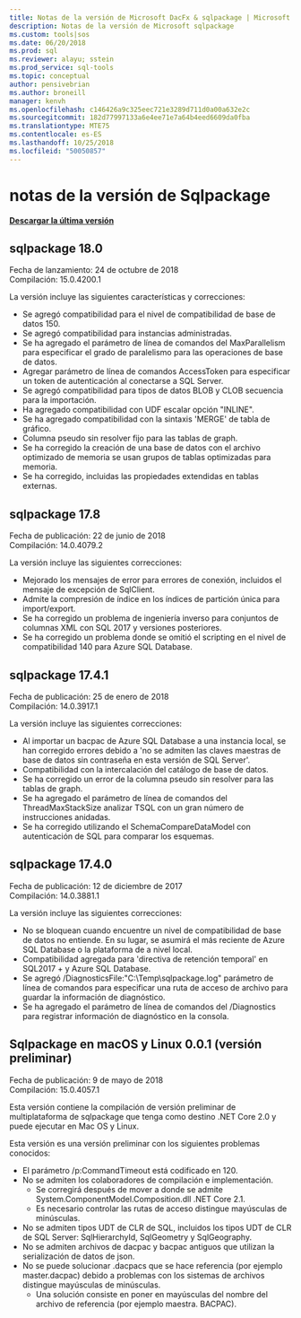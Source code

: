 ```yaml
---
title: Notas de la versión de Microsoft DacFx & sqlpackage | Microsoft Docs
description: Notas de la versión de Microsoft sqlpackage
ms.custom: tools|sos
ms.date: 06/20/2018
ms.prod: sql
ms.reviewer: alayu; sstein
ms.prod_service: sql-tools
ms.topic: conceptual
author: pensivebrian
ms.author: broneill
manager: kenvh
ms.openlocfilehash: c146426a9c325eec721e3289d711d0a00a632e2c
ms.sourcegitcommit: 182d77997133a6e4ee71e7a64b4eed6609da0fba
ms.translationtype: MTE75
ms.contentlocale: es-ES
ms.lasthandoff: 10/25/2018
ms.locfileid: "50050857"
---
```

# <a name="sqlpackage-release-notes"></a>notas de la versión de Sqlpackage

**[Descargar la última versión](sqlpackage-download.md)**

## <a name="sqlpackage-180"></a>sqlpackage 18.0

Fecha de lanzamiento: 24 de octubre de 2018  
Compilación: 15.0.4200.1 

La versión incluye las siguientes características y correcciones:

- Se agregó compatibilidad para el nivel de compatibilidad de base de datos 150.
- Se agregó compatibilidad para instancias administradas.
- Se ha agregado el parámetro de línea de comandos del MaxParallelism para especificar el grado de paralelismo para las operaciones de base de datos.
- Agregar parámetro de línea de comandos AccessToken para especificar un token de autenticación al conectarse a SQL Server.
- Se agregó compatibilidad para tipos de datos BLOB y CLOB secuencia para la importación.
- Ha agregado compatibilidad con UDF escalar opción "INLINE".
- Se ha agregado compatibilidad con la sintaxis 'MERGE' de tabla de gráfico.
- Columna pseudo sin resolver fijo para las tablas de graph.
- Se ha corregido la creación de una base de datos con el archivo optimizado de memoria se usan grupos de tablas optimizadas para memoria.
- Se ha corregido, incluidas las propiedades extendidas en tablas externas.

## <a name="sqlpackage-178"></a>sqlpackage 17.8

Fecha de publicación: 22 de junio de 2018  
Compilación: 14.0.4079.2  

La versión incluye las siguientes correcciones:

- Mejorado los mensajes de error para errores de conexión, incluidos el mensaje de excepción de SqlClient.
- Admite la compresión de índice en los índices de partición única para import/export.
- Se ha corregido un problema de ingeniería inverso para conjuntos de columnas XML con SQL 2017 y versiones posteriores.
- Se ha corregido un problema donde se omitió el scripting en el nivel de compatibilidad 140 para Azure SQL Database.

## <a name="sqlpackage-1741"></a>sqlpackage 17.4.1

Fecha de publicación: 25 de enero de 2018  
Compilación: 14.0.3917.1

La versión incluye las siguientes correcciones:

- Al importar un bacpac de Azure SQL Database a una instancia local, se han corregido errores debido a 'no se admiten las claves maestras de base de datos sin contraseña en esta versión de SQL Server'.
- Compatibilidad con la intercalación del catálogo de base de datos.
- Se ha corregido un error de la columna pseudo sin resolver para las tablas de graph.
- Se ha agregado el parámetro de línea de comandos del ThreadMaxStackSize analizar TSQL con un gran número de instrucciones anidadas.
- Se ha corregido utilizando el SchemaCompareDataModel con autenticación de SQL para comparar los esquemas.

## <a name="sqlpackage-1740"></a>sqlpackage 17.4.0

Fecha de publicación: 12 de diciembre de 2017  
Compilación: 14.0.3881.1

La versión incluye las siguientes correcciones:

- No se bloquean cuando encuentre un nivel de compatibilidad de base de datos no entiende. En su lugar, se asumirá el más reciente de Azure SQL Database o la plataforma de a nivel local.
- Compatibilidad agregada para 'directiva de retención temporal' en SQL2017 + y Azure SQL Database.
- Se agregó /DiagnosticsFile:"C:\Temp\sqlpackage.log" parámetro de línea de comandos para especificar una ruta de acceso de archivo para guardar la información de diagnóstico.
- Se ha agregado el parámetro de línea de comandos del /Diagnostics para registrar información de diagnóstico en la consola.

## <a name="sqlpackage-on-macos-and-linux-001-preview"></a>Sqlpackage en macOS y Linux 0.0.1 (versión preliminar)

Fecha de publicación: 9 de mayo de 2018  
Compilación: 15.0.4057.1

Esta versión contiene la compilación de versión preliminar de multiplataforma de sqlpackage que tenga como destino .NET Core 2.0 y puede ejecutar en Mac OS y Linux. 

Esta versión es una versión preliminar con los siguientes problemas conocidos:

- El parámetro /p:CommandTimeout está codificado en 120.
- No se admiten los colaboradores de compilación e implementación.
  - Se corregirá después de mover a donde se admite System.ComponentModel.Composition.dll .NET Core 2.1.
  - Es necesario controlar las rutas de acceso distingue mayúsculas de minúsculas.
- No se admiten tipos UDT de CLR de SQL, incluidos los tipos UDT de CLR de SQL Server: SqlHierarchyId, SqlGeometry y SqlGeography.
- No se admiten archivos de dacpac y bacpac antiguos que utilizan la serialización de datos de json.
- No se puede solucionar .dacpacs que se hace referencia (por ejemplo master.dacpac) debido a problemas con los sistemas de archivos distingue mayúsculas de minúsculas.
  - Una solución consiste en poner en mayúsculas del nombre del archivo de referencia (por ejemplo maestra. BACPAC).
